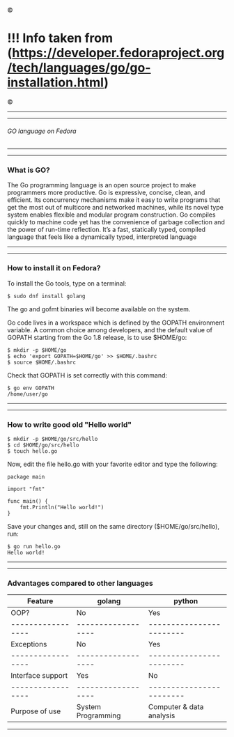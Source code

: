&copy;
#  !!! Info taken from (https://developer.fedoraproject.org/tech/languages/go/go-installation.html)
&copy;


---
---
###### *GO language on Fedora*
---
---
### **What is GO?**

The Go programming language is an open source project to make programmers more productive.
Go is expressive, concise, clean, and efficient. Its concurrency mechanisms make it easy to write programs that get the most out of multicore and networked machines, while its novel type system enables flexible and modular program construction. Go compiles quickly to machine code yet has the convenience of garbage collection and the power of run-time reflection. It’s a fast, statically typed, compiled language that feels like a dynamically typed, interpreted language

---
---
### **How to install it on Fedora?**
To install the Go tools, type on a terminal:
```
$ sudo dnf install golang
```
The go and gofmt binaries will become available on the system.

Go code lives in a workspace which is defined by the GOPATH environment variable. A common choice among developers, and the default value of GOPATH starting from the Go 1.8 release, is to use $HOME/go:
```
$ mkdir -p $HOME/go
$ echo 'export GOPATH=$HOME/go' >> $HOME/.bashrc
$ source $HOME/.bashrc
```
Check that GOPATH is set correctly with this command:
```
$ go env GOPATH
/home/user/go
```
---
---
### **How to write good old "Hello world"**
```
$ mkdir -p $HOME/go/src/hello
$ cd $HOME/go/src/hello
$ touch hello.go
```
Now, edit the file hello.go with your favorite editor and type the following:
```
package main

import "fmt"

func main() {
    fmt.Println("Hello world!")
}
```
Save your changes and, still on the same directory ($HOME/go/src/hello), run:
```
$ go run hello.go
Hello world!
```
---
---
### **Advantages compared to other languages**

|**Feature**      |**golang**        |**python**              |
|-----------------|------------------|------------------------|
|OOP?             |No                |Yes                     |
|-----------------|------------------|------------------------|
|Exceptions       |No                |Yes                     |
|-----------------|------------------|------------------------|
|Interface support|Yes               |No                      |
|-----------------|------------------|------------------------|
|Purpose of use   |System Programming|Computer & data analysis|

---

